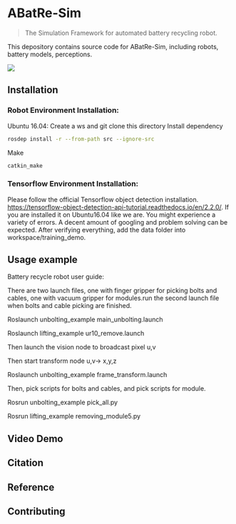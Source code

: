 # ABatRe-Sim

> The Simulation Framework for automated battery recycling robot.

This depository contains source code for ABatRe-Sim, including robots, battery models, perceptions.

![](header.png)

## Installation
### Robot Environment Installation:
Ubuntu 16.04:
Create a ws and git clone this directory
Install dependency
```sh
rosdep install -r --from-path src --ignore-src
```
Make
```sh
catkin_make
```
### Tensorflow Environment Installation:
Please follow the official Tensorflow object detection installation.
https://tensorflow-object-detection-api-tutorial.readthedocs.io/en/2.2.0/.
If you are installed it on Ubuntu16.04 like we are. You might experience a variety of errors. A decent amount of googling and problem solving can be expected. After verifying everything, add the data folder into workspace/training_demo.

## Usage example
Battery recycle robot user guide:

There are two launch files, one with finger gripper for picking bolts and cables, one with vacuum gripper for modules.run the second launch file when bolts and cable picking are finished.

Roslaunch unbolting_example main_unbolting.launch 

Roslaunch lifting_example ur10_remove.launch


Then launch the vision node to broadcast pixel u,v


Then start transform node u,v-> x,y,z

Roslaunch unbolting_example frame_transform.launch 


Then, pick scripts for bolts and cables, and pick scripts for module.

Rosrun unbolting_example pick_all.py

Rosrun lifting_example removing_module5.py


## Video Demo

## Citation


## Reference




## Contributing




